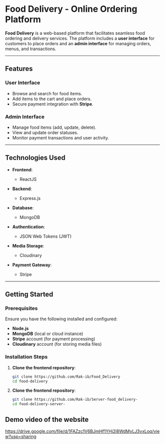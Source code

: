 # Food Delivery - Online Ordering Platform

**Food Delivery** is a web-based platform that facilitates seamless food ordering and delivery services. The platform includes a **user interface** for customers to place orders and an **admin interface** for managing orders, menus, and transactions.

---

## Features

### User Interface
- Browse and search for food items.
- Add items to the cart and place orders.
- Secure payment integration with **Stripe**.

### Admin Interface
- Manage food items (add, update, delete).
- View and update order statuses.
- Monitor payment transactions and user activity.

---

## Technologies Used

- **Frontend**:  
  - ReactJS  

- **Backend**:  
  - Express.js  

- **Database**:  
  - MongoDB  

- **Authentication**:  
  - JSON Web Tokens (JWT)  

- **Media Storage**:  
  - Cloudinary  

- **Payment Gateway**:  
  - Stripe  

---

## Getting Started

### Prerequisites

Ensure you have the following installed and configured:

- **Node.js**  
- **MongoDB** (local or cloud instance)  
- **Stripe** account (for payment processing)  
- **Cloudinary** account (for storing media files)

### Installation Steps

1. **Clone the frontend repository**:
   ```bash
   git clone https://github.com/Rak-ib/Food_Delivery
   cd food-delivery

2. **Clone the frontend repository**:
   ```bash
   git clone https://github.com/Rak-ib/Server-food_delivery-
   cd food-delivery-server-


## Demo video of the website
   https://drive.google.com/file/d/1FAZzc1V6BJmHf1YHj2l8WdMyLJ3vxLoq/view?usp=sharing

